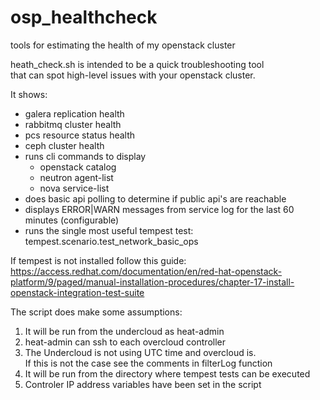 # osp_healthcheck
tools for estimating the health of my openstack cluster  

heath_check.sh is intended to be a quick troubleshooting tool  
that can spot high-level issues with your openstack cluster.  

It shows:  
 - galera replication health  
 - rabbitmq cluster health  
 - pcs resource status health  
 - ceph cluster health  
 - runs cli commands to display  
   - openstack catalog  
   - neutron agent-list  
   - nova service-list  
 - does basic api polling to determine if public api's are reachable
 - displays ERROR|WARN messages from service log for the last 60 minutes (configurable)  
 - runs the single most useful tempest test: tempest.scenario.test_network_basic_ops  
   
If tempest is not installed follow this guide:  
  https://access.redhat.com/documentation/en/red-hat-openstack-platform/9/paged/manual-installation-procedures/chapter-17-install-openstack-integration-test-suite  

The script does make some assumptions:  
   1) It will be run from the undercloud as heat-admin
   2) heat-admin can ssh to each overcloud controller  
   3) The Undercloud is not using UTC time and overcloud is.   
      If this is not the case see the comments in filterLog function  
   4) It will be run from the directory where tempest tests can be executed  
   5) Controler IP address variables have been set in the script  

